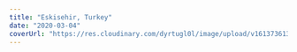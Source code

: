 ```yaml
---
title: "Eskisehir, Turkey"
date: "2020-03-04"
coverUrl: "https://res.cloudinary.com/dyrtugl0l/image/upload/v1613736137/gallery/DSCF2656_xl9ycc.jpg"
---
```


